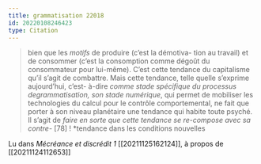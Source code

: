 ```yaml
---
title: grammatisation 22018
id: 20220108246423
type: Citation
---
```


> bien que les *motifs* de produire (c’est la démotiva- tion au travail) et de consommer (c’est la consomption comme dégoût du consommateur pour lui-même). C’est cette tendance du capitalisme qu’il s’agit de combattre. Mais cette tendance, telle quelle s’exprime aujourd’hui, c’est- à-dire *comme stade spécifique du processus degrammatisation, son stade numérique*, qui permet de mobiliser les technologies du calcul pour le contrôle comportemental, ne fait que porter à son niveau planétaire une tendance qui habite toute psyché. Il s’agit de *faire en sorte que cette tendance se re-compose avec sa contre-* [78] ! *tendance dans les conditions nouvelles

Lu dans *Mécréance et discrédit 1* [[20211125162124]], à propos de [[20211124112653]]